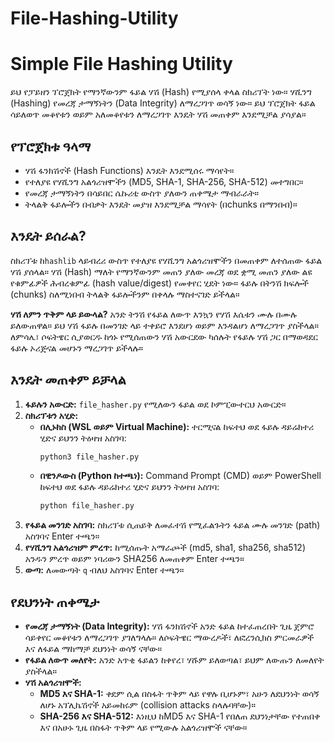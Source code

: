 # File-Hashing-Utility
# Simple File Hashing Utility

ይህ የፓይዘን ፕሮጀክት የማንኛውንም ፋይል ሃሽ (Hash) የሚያሰላ ቀላል ስክሪፕት ነው። ሃሺንግ (Hashing) የመረጃ ታማኝነትን (Data Integrity) ለማረጋገጥ ወሳኝ ነው። ይህ ፕሮጀክት ፋይል ሳይለወጥ መቆየቱን ወይም አለመቆየቱን ለማረጋገጥ እንዴት ሃሽ መጠቀም እንደሚቻል ያሳያል።

## የፕሮጀክቱ ዓላማ

* ሃሽ ፋንክሽኖች (Hash Functions) እንዴት እንደሚሰሩ ማሳየት።
* የተለያዩ የሃሺንግ አልጎሪዝሞችን (MD5, SHA-1, SHA-256, SHA-512) መተግበር።
* የመረጃ ታማኝነትን በሳይበር ሴኩሪቲ ውስጥ ያለውን ጠቀሜታ ማብራራት።
* ትላልቅ ፋይሎችን በብቃት እንዴት መያዝ እንደሚቻል ማሳየት (በchunks በማንበብ)።

## እንዴት ይሰራል?

ስክሪፕቱ ከ`hashlib` ላይብረሪ ውስጥ የተለያዩ የሃሺንግ አልጎሪዝሞችን በመጠቀም ለተሰጠው ፋይል ሃሽ ያሰላል። ሃሽ (Hash) ማለት የማንኛውንም መጠን ያለው መረጃ ወደ ቋሚ መጠን ያለው ልዩ የቁምፊዎች ሕብረቁምፊ (hash value/digest) የመቀየር ሂደት ነው። ፋይሉ በትንሽ ክፍሎች (chunks) ስለሚነበብ ትላልቅ ፋይሎችንም በቀላሉ ማስተናገድ ይችላል።

**ሃሽ ለምን ጥቅም ላይ ይውላል?**
አንድ ትንሽ የፋይል ለውጥ እንኳን የሃሽ እሴቱን ሙሉ በሙሉ ይለውጠዋል። ይህ ሃሽ ፋይሉ በመንገድ ላይ ተቀይሮ እንደሆነ ወይም እንዳልሆነ ለማረጋገጥ ያስችላል። ለምሳሌ፣ ሶፍትዌር ሲያወርዱ ከጎኑ የሚሰጠውን ሃሽ አውርደው ካሰሉት የፋይሉ ሃሽ ጋር በማወዳደር ፋይሉ ኦሪጅናል መሆኑን ማረጋገጥ ይችላሉ።

## እንዴት መጠቀም ይቻላል

1.  **ፋይሉን አውርድ:** `file_hasher.py` የሚለውን ፋይል ወደ ኮምፒውተርህ አውርድ።
2.  **ስክሪፕቱን አሂድ:**
    * **በሊኑክስ (WSL ወይም Virtual Machine):** ተርሚናል ከፍተህ ወደ ፋይሉ ዳይሬክተሪ ሂድና ይህንን ትዕዛዝ አስገባ:
        ```bash
        python3 file_hasher.py
        ```
    * **በዊንዶውስ (Python ከተጫነ):** Command Prompt (CMD) ወይም PowerShell ከፍተህ ወደ ፋይሉ ዳይሬክተሪ ሂድና ይህንን ትዕዛዝ አስገባ:
        ```cmd
        python file_hasher.py
        ```
3.  **የፋይል መንገድ አስገባ:** ስክሪፕቱ ሲጠይቅ ለመፈተሽ የሚፈልጉትን ፋይል ሙሉ መንገድ (path) አስገባና Enter ተጫን።
4.  **የሃሺንግ አልጎሪዝም ምረጥ:** ከሚሰጡት አማራጮች (md5, sha1, sha256, sha512) አንዱን ምረጥ ወይም ነባሪውን SHA256 ለመጠቀም Enter ተጫን።
5.  **ውጣ:** ለመውጣት `q` ብለህ አስገባና Enter ተጫን።

## የደህንነት ጠቀሜታ

* **የመረጃ ታማኝነት (Data Integrity):** ሃሽ ፋንክሽኖች አንድ ፋይል ከተፈጠረበት ጊዜ ጀምሮ ሳይቀየር መቆየቱን ለማረጋገጥ ያገለግላሉ። ለሶፍትዌር ማውረዶች፣ ለፎረንሲክስ ምርመራዎች እና ለፋይል ማከማቻ ደህንነት ወሳኝ ናቸው።
* **የፋይል ለውጥ መለየት:** አንድ አጥቂ ፋይልን ከቀየረ፣ ሃሹም ይለወጣል፣ ይህም ለውጡን ለመለየት ያስችላል።
* **ሃሽ አልጎሪዝሞች:**
    * **MD5 እና SHA-1:** ቀደም ሲል በስፋት ጥቅም ላይ የዋሉ ቢሆኑም፣ አሁን ለደህንነት ወሳኝ ለሆኑ አፕሊኬሽኖች አይመከሩም (collision attacks ስላሉባቸው)።
    * **SHA-256 እና SHA-512:** እነዚህ ከMD5 እና SHA-1 የበለጠ ደህንነታቸው የተጠበቀ እና በአሁኑ ጊዜ በስፋት ጥቅም ላይ የሚውሉ አልጎሪዝሞች ናቸው።

